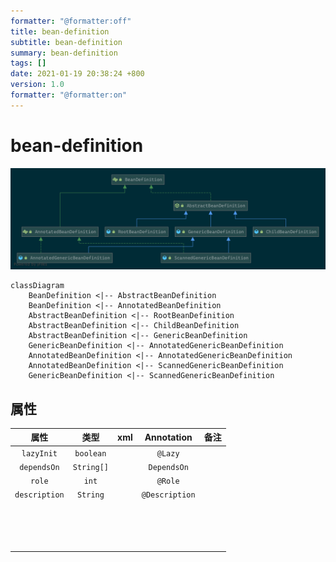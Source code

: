 ```yaml
---
formatter: "@formatter:off"
title: bean-definition 
subtitle: bean-definition 
summary: bean-definition 
tags: [] 
date: 2021-01-19 20:38:24 +800 
version: 1.0
formatter: "@formatter:on"
---
```


# bean-definition

![BeanDefinition](../images/context/bean-definition.png)

```mermaid
classDiagram
    BeanDefinition <|-- AbstractBeanDefinition
    BeanDefinition <|-- AnnotatedBeanDefinition
    AbstractBeanDefinition <|-- RootBeanDefinition
    AbstractBeanDefinition <|-- ChildBeanDefinition
    AbstractBeanDefinition <|-- GenericBeanDefinition
    GenericBeanDefinition <|-- AnnotatedGenericBeanDefinition
    AnnotatedBeanDefinition <|-- AnnotatedGenericBeanDefinition
    AnnotatedBeanDefinition <|-- ScannedGenericBeanDefinition
    GenericBeanDefinition <|-- ScannedGenericBeanDefinition

```

## 属性

|     属性      |    类型    | xml  |   Annotation   | 备注 |
| :-----------: | :--------: | :--: | :------------: | :--: |
|  `lazyInit`   | `boolean`  |      |    `@Lazy`     |      |
|  `dependsOn`  | `String[]` |      |  `DependsOn`   |      |
|    `role`     |   `int`    |      |    `@Role`     |      |
| `description` |  `String`  |      | `@Description` |      |
|               |            |      |                |      |
|               |            |      |                |      |
|               |            |      |                |      |
|               |            |      |                |      |
|               |            |      |                |      |
|               |            |      |                |      |
|               |            |      |                |      |
|               |            |      |                |      |
|               |            |      |                |      |
|               |            |      |                |      |
|               |            |      |                |      |
|               |            |      |                |      |
|               |            |      |                |      |
|               |            |      |                |      |
|               |            |      |                |      |

